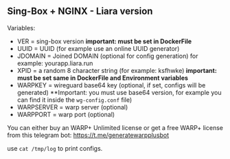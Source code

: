 Sing-Box + NGINX - Liara version
----------------

Variables:
 * VER = sing-box version **important: must be set in DockerFile**
 * UUID = UUID (for example use an online UUID generator)
 * JDOMAIN = Joined DOMAIN (optional for config generation) for example: yourapp.liara.run
 * XPID = a random 8 character string (for example: ksfhwke) **important: must be set same in DockerFile and Environment variables**
 * WARPKEY = wireguard base64 key (optional, if set, configs will be generated) **Important: you must use base64 version, for example you can find it inside the `wg-config.conf` file)
 * WARPSERVER = warp server (optional)
 * WARPPORT = warp port (optional)

You can either buy an WARP+ Unlimited license or get a free WARP+ license from this telegram bot: https://t.me/generatewarpplusbot

use `cat /tmp/log` to print configs.